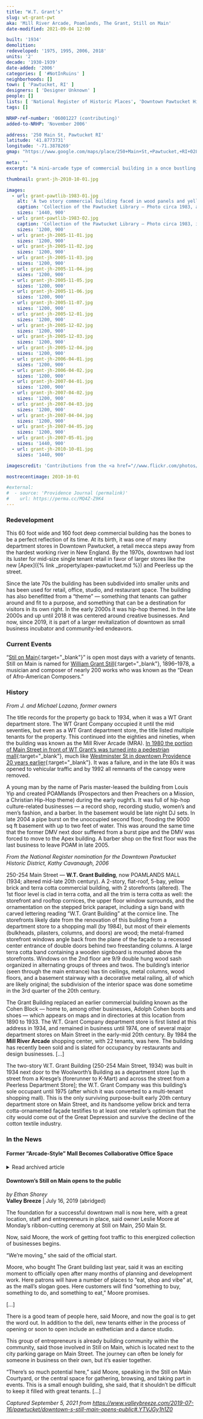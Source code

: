```yaml
---
title: "W.T. Grant’s"
slug: wt-grant-pwt
aka: 'Mill River Arcade, Poamlands, The Grant, Still on Main'
date-modified: 2021-09-04 12:00

built: '1934'
demolition:
redeveloped: '1975, 1995, 2006, 2018'
units: '2'
decade: '1930-1939'
date-added: '2006'
categories: [ '#NotInRuins' ]
neighborhoods: []
town: [ 'Pawtucket, RI' ]
designers: [ 'Designer Unknown' ]
people: []
lists: [ 'National Register of Historic Places', 'Downtown Pawtucket Historic District' ]
tags: []

NRHP-ref-number: '06001227 (contributing)'
added-to-NRHP: 'November 2006'

address: '250 Main St, Pawtucket RI'
latitude: '41.8773731'
longitude: '-71.3878269'
gmap: "https://www.google.com/maps/place/250+Main+St,+Pawtucket,+RI+02860/@41.8773731,-71.3878269,17z/data=!3m1!4b1!4m5!3m4!1s0x89e443547e8d00bd:0xeb0f2956ca270d6e!8m2!3d41.8773691!4d-71.3856382"

meta: ""
excerpt: "A mini-arcade type of commercial building in a once bustling retail district turned small business and destination retail space"

thumbnail: grant-jh-2010-10-01.jpg

images:
  - url: grant-pawtlib-1983-01.jpg
    alt: 'A two story commercial building faced in wood panels and yellow brick with a crenellated roofline. Ground floor commercial steel-frame windows and doors open into a 9000 square foot commercial space divided into a dozen or so offices with central skylit atrium. Wide steel-frame, concrete stairs with iron-railings lead down to a similar basement floor plan.'
    caption: 'Collection of the Pawtucket Library — Photo circa 1983, as Main Street was redesigned as a pedestrain mall with a covered sidewalk'
    sizes: '1440, 900'
  - url: grant-pawtlib-1983-02.jpg
    caption: 'Collection of the Pawtucket Library — Photo circa 1983, interior of the Mill River Arcade'
    sizes: '1200, 900'
  - url: grant-jh-2005-11-01.jpg
    sizes: '1200, 900'
  - url: grant-jh-2005-11-02.jpg
    sizes: '1200, 900'
  - url: grant-jh-2005-11-03.jpg
    sizes: '1200, 900'
  - url: grant-jh-2005-11-04.jpg
    sizes: '1200, 900'
  - url: grant-jh-2005-11-05.jpg
    sizes: '1200, 900'
  - url: grant-jh-2005-11-06.jpg
    sizes: '1200, 900'
  - url: grant-jh-2005-11-07.jpg
    sizes: '1200, 900'
  - url: grant-jh-2005-12-01.jpg
    sizes: '1200, 900'
  - url: grant-jh-2005-12-02.jpg
    sizes: '1200, 900'
  - url: grant-jh-2005-12-03.jpg
    sizes: '1200, 900'
  - url: grant-jh-2005-12-04.jpg
    sizes: '1200, 900'
  - url: grant-jh-2006-04-01.jpg
    sizes: '1200, 900'
  - url: grant-jh-2006-04-02.jpg
    sizes: '1200, 900'
  - url: grant-jh-2007-04-01.jpg
    sizes: '1200, 900'
  - url: grant-jh-2007-04-02.jpg
    sizes: '1200, 900'
  - url: grant-jh-2007-04-03.jpg
    sizes: '1200, 900'
  - url: grant-jh-2007-04-04.jpg
    sizes: '1200, 900'
  - url: grant-jh-2007-04-05.jpg
    sizes: '1200, 900'
  - url: grant-jh-2007-05-01.jpg
    sizes: '1440, 900'
  - url: grant-jh-2010-10-01.jpg
    sizes: '1440, 900'

imagescredit: 'Contributions from the <a href="//www.flickr.com/photos/pawtucketlibrary/sets/72157674227599495/" target="_blank">Pawtucket Library collection on Flickr</a>'

mostrecentimage: 2010-10-01

#external:
#  - source: 'Providence Journal (permalink)'
#    url: https://perma.cc/MQ4Z-Z9K4
---
```


### Redevelopment

This 60 foot wide and 160 foot deep commercial building has the bones to be a perfect reflection of its time. At its birth, it was one of many department stores in Downtown Pawtucket, a retail mecca steps away from the hardest working river in New England. By the 1970s, downtown had lost its luster for mid-size single tenant retail in favor of larger stores like the new [Apex]({% link _property/apex-pawtucket.md %}) and Peerless up the street.

Since the late 70s the building has been subdivided into smaller units and has been used for retail, office, studio, and restaurant space. The building has also benefitted from a “theme” — something that tenants can gather around and fit to a purpose, and something that can be a destination for visitors in its own right. In the early 2000s it was hip-hop themed. In the late 2000s and up until 2018 it was centered around creative businesses. And now, since 2019, it is part of a larger revitalization of downtown as small business incubator and community-led endeavors.


### Current Events

“[Stil on Main](//www.stillonmain.shop){:target="_blank"}” is open most days with a variety of tenants. Still on Main is named for [William Grant Still](//en.wikipedia.org/wiki/William_Grant_Still){:target="_blank"}, 1896–1978, a musician and composer of nearly 200 works who was known as the “Dean of Afro-American Composers.”


### History

_From J. and Michael Lozano, former owners_

The title records for the property go back to 1934, when it was a WT Grant department store. The WT Grant Company occupied it until the mid seventies, but even as a WT Grant department store, the title listed multiple tenants for the property. This continued into the eighties and nineties, when the building was known as the Mill River Arcade (<span class="abbr">MRA</span>). [In 1980 the portion of Main Street in front of WT Grant’s was turned into a pedestrian mall](//www.flickr.com/photos/pawtucketlibrary/28901786014/in/album-72157667646354770/){:target="_blank"}, much like [Westminster St in downtown Providence 20 years earlier](//provlibdigital.org/islandora/object/islandora%3A22693){:target="_blank"}. It was a failure, and in the late 80s it was opened to vehicular traffic and by 1992 all remnants of the canopy were removed.

A young man by the name of Paris master-leased the building from Louis Yip and created POAMlands (Prospectors and then Preachers on a Mission, a Christian Hip-Hop theme) during the early ought’s. It was full of hip-hop culture-related businesses — a record shop, recording studio, women’s and men’s fashion, and a barber. In the basement would be late night DJ sets. In late 2004 a pipe burst on the unoccupied second floor, flooding the 9000 sq ft basement with up to two feet of water. This was around the same time that the former DMV next door suffered from a burst pipe and the DMV was forced to move to the Apex building. A barber shop on the first floor was the last business to leave POAM in late 2005.


_From the National Register nomination for the Downtown Pawtucket Historic District, Kathy Cavanaugh, 2006_

250-254 Main Street — **W.T. Grant Building**, now POAMLANDS MALL (1934; altered mid-late 20th century). A 2-story, flat-roof, 5-bay, yellow brick and terra cotta commercial building, with 2 storefronts (altered). The 1st floor level is clad in terra cotta, and all the trim is terra cotta as well: the storefront and rooftop cornices, the upper floor window surrounds, and the ornamentation on the stepped brick parapet, including a sign band with carved lettering reading “W.T. Grant Building” at the cornice line. The storefronts likely date from the renovation of this building from a department store to a shopping mall (by 1984), but most of their elements (bulkheads, pilasters, columns, and doors) are wood; the metal-framed storefront windows angle back from the plane of the façade to a recessed center entrance of double doors behind two freestanding columns. A large terra cotta band containing a wooden signboard is mounted above the storefronts. Windows on the 2nd floor are 9/9 double hung wood sash organized in alternating groups of threes and twos. The building’s interior (seen through the main entrance) has tin ceilings, metal columns, wood floors, and a basement stairway with a decorative metal railing, all of which are likely original; the subdivision of the interior space was done sometime in the 3rd quarter of the 20th century.

The Grant Building replaced an earlier commercial building known as the Cohen Block — home to, among other businesses, Adolph Cohen boots and shoes — which appears on maps and in directories at this location from 1890 to 1933. The W.T. Grant Company department store is first listed at this address in 1934, and remained in business until 1974, one of several major department stores on Main Street in the early-mid 20th century. By 1984 the **Mill River Arcade** shopping center, with 22 tenants, was here. The building has recently been sold and is slated for occupancy by restaurants and design businesses. […]

The two-story W.T. Grant Building (250-254 Main Street, 1934) was built in 1934 next door to the Woolworth’s Building as a department store [up th street from a Kresge’s (forerunner to K-Mart) and across the street from a Peerless Department Store]; the W.T. Grant Company was this building’s sole occupant until 1975 (after which it was converted to a multi-tenant shopping mall). This is the only surviving purpose-built early 20th century department store on Main Street, and its handsome yellow brick and terra cotta-ornamented façade testifies to at least one retailer’s optimism that the city would come out of the Great Depression and survive the decline of the cotton textile industry.

### In the News

#### Former “Arcade-Style” Mall Becomes Collaborative Office Space

<details markdown="1" class="rhythm">
  <summary>Read archived article</summary>

Michael Lozano and J. Hogue became the new owners of 250 Main Street, formerly the POAMLANDS mall, in downtown Pawtucket on June 15th, 2006. After a long engagement with lending partners, the City of Pawtucket, and the former owner, the deal was finally transacted and work quickly began on reviving the historic department store into a new type of office environment.

J describes the concept simply as a collaborative, semi-private space where anyone can shut their door and hunker down to meet a deadline or leave their door open, visit their neighbor, or hang out in the coffee shop and brainstorm with others around them. The first floor has 12 units ranging in size from 200 sf to 720 sf. The basement level has 7 studios ranging from 200 sf to 2000 sf. Rent includes internet access and wireless throughout the spaces.

Long-term “anchor” tenants include Kafe Lila, a coffee shop with fresh home-made breads, ice cream, cookies and lunch specials in one streetfront space, while the other is occupied by Flying Shuttles, a weaving studio for adults with developmental disabilities. Other spaces include J’s design studio office for Highchair designhaus, Circuit BMX, studio space for Ghost Town silkscreen studio, Strange Famous Records, and other design-related businesses.

“Everytime I mention these ideas to people, they respond very favorably. Some people get really excited,” says J. “‘A cafe?” they say, “We’ve been waiting for something like that.’” The former DMV next door is full of office space for the Pawtucket School board and the [Riverfront Lofts]({% link _property/lebanon-mill.md %}) and [Bayley Lofts]({% link _property/campbell-machine-shop.md %}) have almost completely leased up, and office space is at a premium in Providence. “People are really looking for this kind of space.”

This is the first development project for partner Michael Lozano, but he is no stranger to development. He currently works for the Pawtucket Community Development Corporation, as a director of real estate. They housing for lower income families, mainly, but these days, that means that they build housing regular people can afford. He’s been wanting to enter the real estate development business for quite some time, but as a developer who is willing to try a new concept instead of the old mill-loft condo song and dance.

The building opens officially for business in January of 2007.

</details>


#### Downtown’s Still on Main opens to the public

_by Ethan Shorey_  
**Valley Breeze** | July 16, 2019 (abridged)

The foundation for a successful downtown mall is now here, with a great location, staff and entrepreneurs in place, said owner Leslie Moore at Monday’s ribbon-cutting ceremony at Still on Main, 250 Main St.

Now, said Moore, the work of getting foot traffic to this energized collection of businesses begins.

“We’re moving,” she said of the official start.

Moore, who bought The Grant building last year, said it was an exciting moment to officially open after many months of planning and development work. Here patrons will have a number of places to “eat, shop and vibe” at, as the mall’s slogan goes. Here customers will find “something to buy, something to do, and something to eat,” Moore promises.

[…]

There is a good team of people here, said Moore, and now the goal is to get the word out. In addition to the deli, new tenants either in the process of opening or soon to open include an esthetician and a dance studio.

This group of entrepreneurs is already building community within the community, said those involved in Still on Main, which is located next to the city parking garage on Main Street. The journey can often be lonely for someone in business on their own, but it’s easier together.

“There’s so much potential here,” said Moore, speaking in the Still on Main Courtyard, or the central space for gathering, browsing, and taking part in events. This is a small enough building, she said, that it shouldn’t be difficult to keep it filled with great tenants. […]

_Captured September 5, 2021 from https://www.valleybreeze.com/2019-07-16/pawtucket/downtown-s-still-main-opens-public#.YTVJGy1h1Z0_
